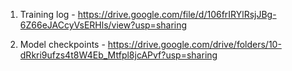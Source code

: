 1. Training log - https://drive.google.com/file/d/106frIRYlRsjJBg-6Z66eJACcyVsERHls/view?usp=sharing

2. Model checkpoints - https://drive.google.com/drive/folders/10-dRkri9ufzs4t8W4Eb_Mtfpl8jcAPvf?usp=sharing